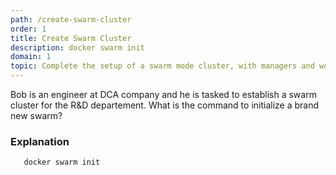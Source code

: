 ```yaml
---
path: /create-swarm-cluster
order: 1
title: Create Swarm Cluster
description: docker swarm init
domain: 1
topic: Complete​ ​the​ ​setup​ ​of​ ​a​ ​swarm​ ​mode​ ​cluster,​ ​with​ ​managers​ ​and​ ​worker​ ​nodes
---
```


Bob is an engineer at DCA company and he is tasked to establish a swarm cluster for the R&D departement. What is the command to initialize a brand new swarm?
<!-- end -->

### Explanation

```
   docker swarm init
```